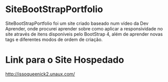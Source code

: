 # SiteBootStrapPortfolio
SiteBootStrapPortfolio foi um site criado baseado num vídeo da Dev Aprender, onde procurei aprender sobre como aplicar a responsividade no site através de itens disponíveis pelo BootStrap 4, além de aprender novas tags e diferentes modos de ordem de criação.
# Link para o Site Hospedado
http://issoqueenick2.unaux.com/
